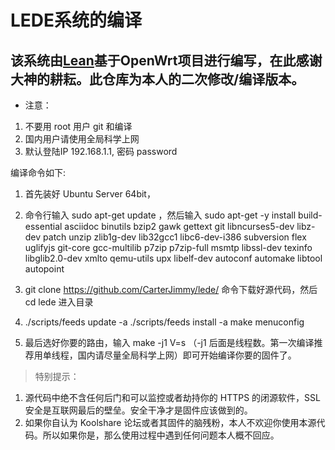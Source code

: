 # LEDE系统的编译
## 该系统由[Lean](https://github.com/coolsnowwolf/lede)基于OpenWrt项目进行编写，在此感谢大神的耕耘。此仓库为本人的二次修改/编译版本。

- 注意：
1. 不要用 root 用户 git 和编译
2. 国内用户请使用全局科学上网
3. 默认登陆IP 192.168.1.1, 密码 password

编译命令如下:

1. 首先装好 Ubuntu Server 64bit，

2. 命令行输入 sudo apt-get update ，然后输入
sudo apt-get -y install build-essential asciidoc binutils bzip2 gawk gettext git libncurses5-dev libz-dev patch unzip zlib1g-dev lib32gcc1 libc6-dev-i386 subversion flex uglifyjs git-core gcc-multilib p7zip p7zip-full msmtp libssl-dev texinfo libglib2.0-dev xmlto qemu-utils upx libelf-dev autoconf automake libtool autopoint

3. git clone https://github.com/CarterJimmy/lede/ 命令下载好源代码，然后 cd lede 进入目录

4. ./scripts/feeds update -a
   ./scripts/feeds install -a
   make menuconfig

5. 最后选好你要的路由，输入 make -j1 V=s （-j1 后面是线程数。第一次编译推荐用单线程，国内请尽量全局科学上网）即可开始编译你要的固件了。

> 特别提示：
1. 源代码中绝不含任何后门和可以监控或者劫持你的 HTTPS 的闭源软件，SSL 安全是互联网最后的壁垒。安全干净才是固件应该做到的。
2. 如果你自认为 Koolshare 论坛或者其固件的脑残粉，本人不欢迎你使用本源代码。所以如果你是，那么使用过程中遇到任何问题本人概不回应。
